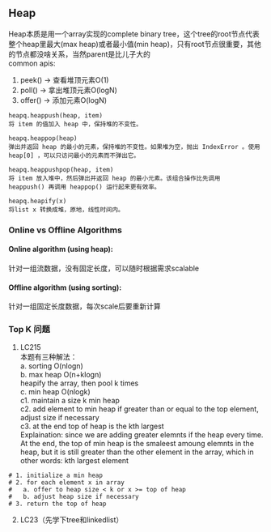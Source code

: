 ## Heap
Heap本质是用一个array实现的complete binary tree，这个tree的root节点代表整个heap里最大(max heap)或者最小值(min heap)，只有root节点很重要，其他的节点都没啥关系，当然parent是比儿子大的<br />
common apis: <br />
1. peek() -> 查看堆顶元素O(1) <br />
2. poll() -> 拿出堆顶元素O(logN) <br />
3. offer() -> 添加元素O(logN) <br />
```
heapq.heappush(heap, item)
将 item 的值加入 heap 中，保持堆的不变性。

heapq.heappop(heap)
弹出并返回 heap 的最小的元素，保持堆的不变性。如果堆为空，抛出 IndexError 。使用 heap[0] ，可以只访问最小的元素而不弹出它。

heapq.heappushpop(heap, item)
将 item 放入堆中，然后弹出并返回 heap 的最小元素。该组合操作比先调用  heappush() 再调用 heappop() 运行起来更有效率。

heapq.heapify(x)
将list x 转换成堆，原地，线性时间内。
```
### Online vs Offline Algorithms
#### Online algorithm (using heap):
针对一组流数据，没有固定长度，可以随时根据需求scalable
#### Offline algorithm (using sorting):
针对一组固定长度数据，每次scale后要重新计算

### Top K 问题
1. LC215 <br />
本题有三种解法： <br />
a. sorting O(nlogn) <br />
b. max heap O(n+klogn) <br />
heapify the array, then pool k times <br />
c. min heap O(nlogk) <br />
c1. maintain a size k min heap <br />
c2. add element to min heap if greater than or equal to the top element, adjust size if necessary <br />
c3. at the end top of heap is the kth largest <br />
Explaination: since we are adding greater elemnts if the heap every time. At the end, the top of min heap is the smaleest amoung elemnts in the heap, but it is still greater than the other element in the array, which in other words: kth largest element <br />
```
# 1. initialize a min heap
# 2. for each element x in array
# 	a. offer to heap size < k or x >= top of heap
# 	b. adjust heap size if necessary
# 3. return the top of heap

```
2. LC23（先学下tree和linkedlist）